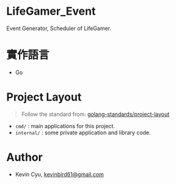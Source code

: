 # LifeGamer_Event
Event Generator, Scheduler of LifeGamer.

# 實作語言
* Go

# Project Layout

> Follow the standard from: [golang-standards/project-layout](https://github.com/golang-standards/project-layout)

* `cmd/` : main applications for this project.
* `internal/` : some private application and library code.

# Author
* Kevin Cyu, kevinbird61@gmail.com
